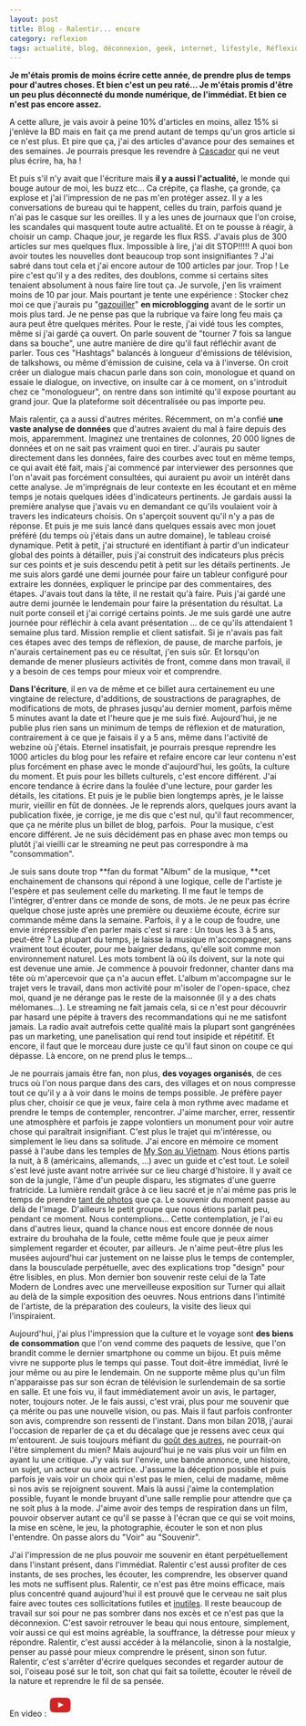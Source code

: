 ```yaml
---
layout: post
title: Blog - Ralentir... encore
category: reflexion
tags: actualité, blog, déconnexion, geek, internet, lifestyle, Réflexion, smartphone, web
---
```


**Je m'étais promis de moins écrire cette année, de prendre plus de temps pour d'autres choses. Et bien c'est un peu raté... Je m'étais promis d'être un peu plus déconnecté du monde numérique, de l'immédiat. Et bien ce n'est pas encore assez.**

A cette allure, je vais avoir à peine 10% d'articles en moins, allez 15% si j'enlève la BD mais en fait ça me prend autant de temps qu'un gros article si ce n'est plus. Et pire que ça, j'ai des articles d'avance pour des semaines et des semaines. Je pourrais presque les revendre à <a href="https://www.blog-libre.org/auteurs/cascador/">Cascador</a> qui ne veut plus écrire, ha, ha !

Et puis s'il n'y avait que l'écriture mais **il y a aussi l'actualité,** le monde qui bouge autour de moi, les buzz etc... Ca crépite, ça flashe, ça gronde, ça explose et j'ai l'impression de ne pas m'en protéger assez. Il y a les conversations de bureau qui te happent, celles du train, parfois quand je n'ai pas le casque sur les oreilles. Il y a les unes de journaux que l'on croise, les scandales qui masquent toute autre actualité. Et on te pousse à réagir, à choisir un camp. Chaque jour, je regarde les flux RSS. J'avais plus de 300 articles sur mes quelques flux. Impossible à lire, j'ai dit STOP!!!!! A quoi bon avoir toutes les nouvelles dont beaucoup trop sont insignifiantes ? J'ai sabré dans tout cela et j'ai encore autour de 100 articles par jour. Trop ! Le pire c'est qu'il y a des redites, des doublons, comme si certains sites tenaient absolument à nous faire lire tout ça. Je survole, j'en lis vraiment moins de 10 par jour. Mais pourtant je tente une expérience : Stocker chez moi ce que j'aurais pu "<a href="https://fr.wikipedia.org/wiki/Microblog">gazouiller</a>" **en microblogging** avant de le sortir un mois plus tard. Je ne pense pas que la rubrique va faire long feu mais ça aura peut être quelques mérites. Pour le reste, j'ai vidé tous les comptes, même si j'ai gardé ça ouvert. On parle souvent de "tourner 7 fois sa langue dans sa bouche", une autre manière de dire qu'il faut réfléchir avant de parler. Tous ces "Hashtags" balancés à longueur d'émissions de télévision, de talkshows, ou même d'émission de cuisine, cela va à l'inverse. On croit créer un dialogue mais chacun parle dans son coin, monologue et quand on essaie le dialogue, on invective, on insulte car à ce moment, on s'introduit chez ce "monologueur", on rentre dans son intimité qu'il expose pourtant au grand jour. Que la plateforme soit décentralisée ou pas importe peu.

Mais ralentir, ça a aussi d'autres mérites. Récemment, on m'a confié **une vaste analyse de données** que d'autres avaient du mal à faire depuis des mois, apparemment. Imaginez une trentaines de colonnes, 20 000 lignes de données et on ne sait pas vraiment quoi en tirer. J'aurais pu sauter directement dans les données, faire des courbes avec tout en même temps, ce qui avait été fait, mais j'ai commencé par interviewer des personnes que l'on n'avait pas forcément consultées, qui auraient pu avoir un intérêt dans cette analyse. Je m'imprégnais de leur contexte en les écoutant et en même temps je notais quelques idées d'indicateurs pertinents. Je gardais aussi la première analyse que j'avais vu en demandant ce qu'ils voulaient voir à travers les indicateurs choisis. On s'aperçoit souvent qu'il n'y a pas de réponse. Et puis je me suis lancé dans quelques essais avec mon jouet préféré (du temps où j'étais dans un autre domaine), le tableau croisé dynamique. Petit à petit, j'ai structuré en identifiant à partir d'un indicateur global des points à détailler, puis j'ai construit des indicateurs plus précis sur ces points et je suis descendu petit à petit sur les détails pertinents. Je me suis alors gardé une demi journée pour faire un tableur configuré pour extraire les données, expliquer le principe par des commentaires, des étapes. J'avais tout dans la tête, il ne restait qu'à faire. Puis j'ai gardé une autre demi journée le lendemain pour faire la présentation du résultat. La nuit porte conseil et j'ai corrigé certains points. Je me suis gardé une autre journée pour réfléchir à cela avant présentation ... de ce qu'ils attendaient 1 semaine plus tard. Mission remplie et client satisfait. Si je n'avais pas fait ces étapes avec des temps de réflexion, de pause, de marche parfois, je n'aurais certainement pas eu ce résultat, j'en suis sûr. Et lorsqu'on demande de mener plusieurs activités de front, comme dans mon travail, il y a besoin de ces temps pour mieux voir et comprendre.&nbsp;

**Dans l'écriture**, il en va de même et ce billet aura certainement eu une vingtaine de relecture, d'additions, de soustractions de paragraphes, de modifications de mots, de phrases jusqu'au dernier moment, parfois même 5 minutes avant la date et l'heure que je me suis fixé. Aujourd'hui, je ne publie plus rien sans un minimum de temps de réflexion et de maturation, contrairement à ce que je faisais il y a 5 ans, même dans l'activité de webzine où j'étais. Eternel insatisfait, je pourrais presque reprendre les 1000 articles du blog pour les refaire et refaire encore car leur contenu n'est plus forcément en phase avec le monde d'aujourd'hui, les goûts, la culture du moment. Et puis pour les billets culturels, c'est encore différent. J'ai encore tendance à écrire dans la foulée d'une lecture, pour garder les détails, les citations. Et puis je le publie bien longtemps après, je le laisse murir, vieillir en fût de données. Je le reprends alors, quelques jours avant la publication fixée, je corrige, je me dis que c'est nul, qu'il faut recommencer, que ça ne mérite plus un billet de blog, parfois. &nbsp;Pour la musique, c'est encore différent. Je ne suis décidément pas en phase avec mon temps ou plutôt j'ai vieilli car le streaming ne peut pas correspondre à ma "consommation".

Je suis sans doute trop **fan du format "Album" de la musique, **cet enchainement de chansons qui répond à une logique, celle de l'artiste je l'espère et pas seulement celle du marketing. Il me faut le temps de l'intégrer, d'entrer dans ce monde de sons, de mots. Je ne peux pas écrire quelque chose juste après une première ou deuxième écoute, écrire sur commande même dans la semaine. Parfois, il y a le coup de foudre, une envie irrépressible d'en parler mais c'est si rare : Un tous les 3 à 5 ans, peut-être ? La plupart du temps, je laisse la musique m'accompagner, sans vraiment tout écouter, pour me baigner dedans, qu'elle soit comme mon environnement naturel. Les mots tombent là où ils doivent, sur la note qui est devenue une amie. Je commence à pouvoir fredonner, chanter dans ma tête où m'apercevoir que ça n'a aucun effet. L'album m'accompagne sur le trajet vers le travail, dans mon activité pour m'isoler de l'open-space, chez moi, quand je ne dérange pas le reste de la maisonnée (il y a des chats mélomanes...). Le streaming ne fait jamais cela, si ce n'est pour découvrir par hasard une pépite à travers des recommandations qui ne me satisfont jamais. La radio avait autrefois cette qualité mais la plupart sont gangrénées pas un marketing, une panelisation qui rend tout insipide et répétitif. Et encore, il faut que le morceau dure juste ce qu'il faut sinon on coupe ce qui dépasse. Là encore, on ne prend plus le temps...

Je ne pourrais jamais être fan, non plus, **des voyages organisés**, de ces trucs où l'on nous parque dans des cars, des villages et on nous compresse tout ce qu'il y a à voir dans le moins de temps possible. Je préfère payer plus cher, choisir ce que je veux, faire cela à mon rythme avec madame et prendre le temps de contempler, rencontrer. J'aime marcher, errer, ressentir une atmosphère et parfois je zappe volontiers un monument pour voir autre chose qui paraîtrait insignifiant. C'est plus le trajet qui m'intéresse, ou simplement le lieu dans sa solitude. J'ai encore en mémoire ce moment passé à l'aube dans les temples de <a href="https://fr.wikipedia.org/wiki/Sanctuaire_de_Mỹ_Sơn">My Son au Vietnam</a>. Nous étions partis la nuit, à  8 (américains, allemands, ...) avec un guide et c'est tout. Le soleil s'est levé juste avant notre arrivée sur ce lieu chargé d'histoire. Il y avait ce son de la jungle, l'âme d'un peuple disparu, les stigmates d'une guerre fratricide. La lumière rendait grâce à ce lieu sacré et je n'ai même pas pris le temps de prendre <a href="https://flic.kr/p/UfaPiw">tant de photos</a> que ça. Le souvenir du moment passe au delà de l'image. D'ailleurs le petit groupe que nous étions parlait peu, pendant ce moment. Nous contemplions... Cette contemplation, je l'ai eu dans d'autres lieux, quand la chance nous est encore donnée de nous extraire du brouhaha de la foule, cette même foule que je peux aimer simplement regarder et écouter, par ailleurs. Je n'aime peut-être plus les musées aujourd'hui car justement on ne laisse plus le temps de contempler, dans la bousculade perpétuelle, avec des explications trop "design" pour être lisibles, en plus. Mon dernier bon souvenir reste celui de la Tate Modern de Londres avec une merveilleuse exposition sur Turner qui allait au delà de la simple exposition des oeuvres. Nous entrions dans l'intimité de l'artiste, de la préparation des couleurs, la visite des lieux qui l'inspiraient. 

Aujourd'hui, j'ai plus l'impression que la culture et le voyage sont **des biens de consommation** que l'on vend comme des paquets de lessive, que l'on brandit comme le dernier smartphone ou comme un bijou. Et puis même vivre ne supporte plus le temps qui passe. Tout doit-être immédiat, livré le jour même ou au pire le lendemain. On ne supporte même plus qu'un film n'apparaisse pas sur son écran de télévision le surlendemain de sa sortie en salle. Et une fois vu, il faut immédiatement avoir un avis, le partager, noter, toujours noter. Je le fais aussi, c'est vrai, plus pour me souvenir que ça mérite ou pas une nouvelle vision, ou pas. Mais il faut parfois confronter son avis, comprendre son ressenti de l'instant. Dans mon bilan 2018, j'aurai l'occasion de reparler de ça et du décalage que je ressens avec ceux qui m'entourent. Je suis toujours méfiant du <a href="https://fr.wikipedia.org/wiki/Le_Goût_des_autres">goût des autres</a>, ne pourrait-on l'être simplement du mien? Mais aujourd'hui je ne vais plus voir un film en ayant lu une critique. J'y vais sur l'envie, une bande annonce, une histoire, un sujet, un acteur ou une actrice. J'assume la déception possible et puis parfois je vais voir un choix qui n'est pas le mien, celui de madame, même si nos avis se rejoignent souvent. Mais là aussi j'aime la contemplation possible, fuyant le monde bruyant d'une salle remplie pour attendre que ça ne soit plus à la mode. J'aime avoir des temps de respiration dans un film, pouvoir observer autant ce qu'il se passe à l'écran que ce qui se voit moins, la mise en scène, le jeu, la photographie, écouter le son et non plus l'entendre. On passe alors du "Voir" au "Souvenir".

J'ai l'impression de ne plus pouvoir me souvenir en étant perpétuellement dans l'instant présent, dans l'immédiat. Ralentir c'est aussi profiter de ces instants, de ses proches, les écouter, les comprendre, les observer quand les mots ne suffisent plus. Ralentir, ce n'est pas être moins efficace, mais plus concentré quand aujourd'hui il est prouvé que le cerveau ne sait plus faire avec toutes ces sollicitations futiles et <a href="https://www.blog-libre.org/2018/11/21/black-friday-la-proposition-ultime-de-la-societe-vraiment/">inutiles</a>. Il reste beaucoup de travail sur soi pour ne pas sombrer dans nos excès et ce n'est pas que la déconnexion. C'est savoir retrouver le beau qui nous entoure, simplement, voir aussi ce qui est moins agréable, la souffrance, la détresse pour mieux y répondre. Ralentir, c'est aussi accéder à la mélancolie, sinon à la nostalgie, penser au passé pour mieux comprendre le présent, sinon son futur. Ralentir, c'est s'arrêter d'écrire quelques secondes et regarder autour de soi, l'oiseau posé sur le toit, son chat qui fait sa toilette, écouter le réveil de la nature et reprendre le fil de sa pensée.

En video : [![video](/images/youtube.png)](https://www.youtube.com/watch?v=ZH7dG0qyzyg)
